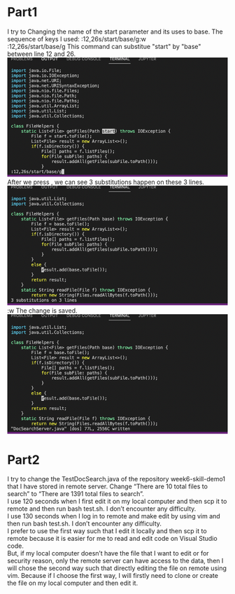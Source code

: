 # Part1
I try to Changing the name of the start parameter and its uses to base.
The sequence of keys I used: :12,26s/start/base/g<Enter>:w<Enter> <br>
 :12,26s/start/base/g 
This command can substitue "start" by "base" between line 12 and 26.<br>
![Image](Picture1.png)
After we press <Enter> , we can see 3 substitutions happen on these 3 lines.<br>
![Image](Picture2.png)
 :w<Enter> The change is saved. <br>
![Image](Picture3.png)
# Part2
I try to change the TestDocSearch.java of the repository week6-skill-demo1 that I have stored in remote server. Change “There are 10 total files to search” to “There are 1391 total files to search”.<br>
I use 120 seconds when I first edit it on my local computer and then scp it to remote and then run bash test.sh. I don’t encounter any difficulty.<br>
I use 130 seconds when I log in to remote and make edit by using vim and then run bash test.sh. I don’t encounter any difficulty.<br>
I prefer to use the first way such that I edit it locally and then scp it to remote because it is easier for me to read and edit code on Visual Studio code.<br>
But, if my local computer doesn’t have the file that I want to edit or for security reason, only the remote server can have access to the data, then I will chose the second way such that directly editing the file on remote using vim. Because if I choose the first way, I will firstly need to clone or create the file on my local computer and then edit it.<br>
